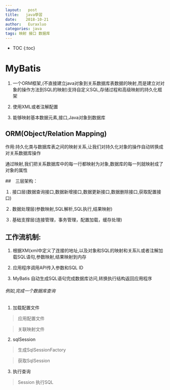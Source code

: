 ```yaml
---
layout:   post          
title:   java學習        
date:    2018-10-21      
author:   Euraxluo           
categories: java
tags: 映射 接口 数据库
---
```

* TOC
{:toc}



# MyBatis
1. 一个ORM框架,(不直接建立java对象到关系数据库表数据的映射,而是建立对对象的操作方法到SQL的映射)支持自定义SQL,存储过程和高级映射的持久化框架
2. 使用XML或者注解配置

3. 能够映射基本数据元素,接口,Java对象到数据库



## ORM(Object/Relation Mapping)

作用:持久化类与数据库表之间的映射关系,让我们对持久化对象的操作自动转换成对关系数据库操作



通过映射,我们把关系数据库中的每一行都映射为对象,数据库的每一列就映射成了对象的属性



##　三层架构：

１.	接口层(数据查询接口,数据新增接口,数据更新接口,数据删除接口,获取配置接口)

２.	数据处理层(参数映射,SQL解析,SQL执行,结果映射)

３.	基础支撑层(连接管理，事务管理，配置加载，缓存处理)



## 工作流机制:

1. 根据XM(xml中定义了连接的地址,以及对象和SQL的映射和关系)L或者注解加载SQL语句,参数映射,结果映射到内存

2. 应用程序调用API传入参数和SQL ID

3. MyBatis 自动生成SQL语句完成数据库访问,转换执行结构返回应用程序



###### 例如,完成一个数据库查询

1. 加载配置文件

>应用配置文件

>关联映射文件



2. sqlSession

>生成SqlSessionFactory

>获取SqlSession



3. 执行查询

>Session 执行SQL
